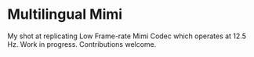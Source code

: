 # Multilingual Mimi

My shot at replicating Low Frame-rate Mimi Codec which operates at 12.5 Hz. Work in progress. Contributions welcome.